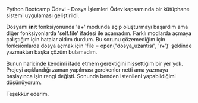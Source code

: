 Python Bootcamp Ödevi - Dosya İşlemleri 
Ödev kapsamında bir kütüphane sistemi uygulaması geliştirildi.


Dosyamı __init__ fonksiyonunda 'a+' modunda açıp oluşturmayı başardım ama diğer fonksiyonlarda 'self.file' ifadesi ile açamadım. Farklı modlarda açmaya çalıştığım için hatalar aldım durdum.
Bu sorunu çözemediğim için fonksionlarda dosya açmak için 'file = open("dosya_uzantısı", 'r+')' şeklinde yazmaktan başka çözüm bulamadım.

Bunun haricinde kendimi ifade etmem gerektiğini hissettiğim bir yer yok. 
Projeyi açıklandığı zaman yapılması gerekenler netti ama yazmaya başlayınca işin rengi değişti. Sonunda benden istenileni yapabildiğimi düşünüyorum. 

Teşekkür ederim.

